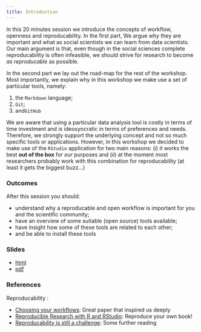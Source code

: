 ```yaml
---
title: Introduction
---
```


In this 20 minutes session we introduce the concepts of workflow, openness and reproducability. In the first part, We argue why they are important and what as social scientists we can learn from data scientists. Our main argument is that, even though in the social sciences complete reproducability is often infeasible, we should strive for research to become *as reproducable* as possible.

In the second part we lay out the road-map for the rest of the workshop. Most importantly, we explain why in this workshop we make use a set of particular tools, namely: 

1. the `Markdown` language;
2. `Git`;
3. and`GitHub`

We are aware that using a particular data analysis tool is costly in terms of time investment and is ideosyncratic in terms of preferences and needs. Therefore, we strongly support the underlying concept and not so much specific tools or applications. However, in this workshop we decided to make use of the  `RStudio` application for two main reasons: (*i*) it works the best **out of the box** for *our* purposes and (*ii*) at the moment most researchers probably work with this combination for reproducability (at least it gets the biggest buzz...)

### Outcomes

After this session you should:

* understand why a reproducable and open workflow is important for you and the scientific community;
* have an overview of some suitable (open source) tools available;
* have insight how some of these tools are related to each other;
* and be able to install these tools

### Slides

* [html](../slides/01-introduction.html)
* [pdf](../slides/01-introduction.pdf)

### References

Reproducability :

* [Choosing your workflows](http://kieranhealy.org/files/misc/workflow-apps.pdf): Great paper that inspired us deeply
* [Reproducible Research with R and RStudio](https://github.com/christophergandrud/Rep-Res-Book): Reproduce your own book!
* [Reproducability is still a challenge](http://ropensci.org/blog/2014/06/09/reproducibility/): Some further reading
